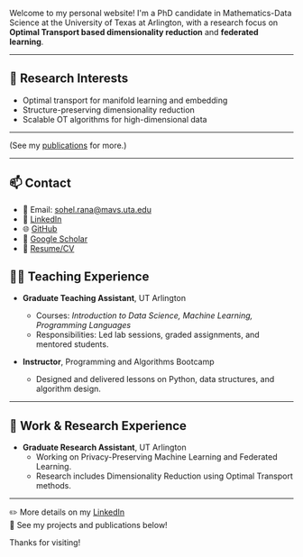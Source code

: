 
Welcome to my personal website! I'm a PhD candidate in Mathematics-Data Science at the University of Texas at Arlington, with a research focus on **Optimal Transport based dimensionality reduction** and **federated learning**.

---

## 🔬 Research Interests

- Optimal transport for manifold learning and embedding
- Structure-preserving dimensionality reduction  
- Scalable OT algorithms for high-dimensional data  
  

---



(See my [publications](https://scholar.google.com) for more.)

---

## 📫 Contact

- 📧 Email: [sohel.rana@mavs.uta.edu](mailto:sohel.rana@mavs.uta.edu)  
- 🔗 [LinkedIn](https://www.linkedin.com/in/muhammad-sohel-rana-302a321b7/)
- 🌐 [GitHub](https://github.com/msr3384)
- 🧠 [Google Scholar](https://scholar.google.com/citations?user=yourID)  
- 📁 [Resume/CV](./CV.pdf)  

## 👨‍🏫 Teaching Experience

- **Graduate Teaching Assistant**, UT Arlington  
  - Courses: *Introduction to Data Science, Machine Learning, Programming Languages*
  - Responsibilities: Led lab sessions, graded assignments, and mentored students.

- **Instructor**, Programming and Algorithms Bootcamp  
  - Designed and delivered lessons on Python, data structures, and algorithm design.

---

## 💼 Work & Research Experience

- **Graduate Research Assistant**, UT Arlington  
  - Working on Privacy-Preserving Machine Learning and Federated Learning.
  - Research includes Dimensionality Reduction using Optimal Transport methods.



---

✏️ More details on my [LinkedIn](https://www.linkedin.com/in/muhammad-sohel-rana-302a321b7/)  
📂 See my projects and publications below!


Thanks for visiting!

